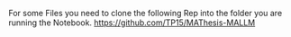 For some Files you need to clone the following Rep into the folder you are running the Notebook. https://github.com/TP15/MAThesis-MALLM

